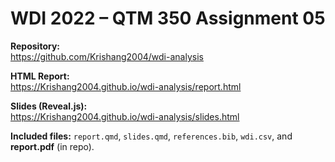 # WDI 2022 – QTM 350 Assignment 05

**Repository:**  
https://github.com/Krishang2004/wdi-analysis

**HTML Report:**  
https://Krishang2004.github.io/wdi-analysis/report.html

**Slides (Reveal.js):**  
https://Krishang2004.github.io/wdi-analysis/slides.html

**Included files:** `report.qmd`, `slides.qmd`, `references.bib`, `wdi.csv`, and **report.pdf** (in repo).
